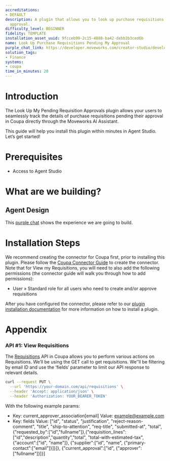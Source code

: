 ```yaml
---
accreditations:
- DEFAULT
description: A plugin that allows you to look up purchase requisitions pending your
  approval.
difficulty_level: BEGINNER
fidelity: TEMPLATE
installation_asset_uuid: 9fcceb99-2c15-4888-ba42-debb2b3ced6b
name: Look Up Purchase Requisitions Pending My Approval
purple_chat_link: https://developer.moveworks.com/creator-studio/developer-tools/purple-chat/?conversation=%7B%22startTimestamp%22%3A%2211%3A43+AM%22%2C%22messages%22%3A%5B%7B%22parts%22%3A%5B%7B%22richText%22%3A%22Can+you+show+me+the+purchase+requisitions+pending+my+approval%3F%22%7D%5D%2C%22role%22%3A%22user%22%7D%2C%7B%22parts%22%3A%5B%7B%22reasoningSteps%22%3A%5B%7B%22richText%22%3A%22Gathering+purchase+requisitions+pending+your+approval+from+Coupa...%22%2C%22status%22%3A%22pending%22%7D%5D%7D%2C%7B%22richText%22%3A%22Sure%2C+I+can+get+that+from+%3Cb%3ECoupa%3C%2Fb%3E.+Here+are+the+requisitions+awaiting+your+approval%3A%22%7D%2C%7B%22citations%22%3A%5B%7B%22citationTitle%22%3A%22Requisition+RQ-2024-100%22%2C%22connectorName%22%3A%22coupa%22%7D%2C%7B%22citationTitle%22%3A%22Requisition+RQ-2024-101%22%2C%22connectorName%22%3A%22coupa%22%7D%2C%7B%22citationTitle%22%3A%22Requisition+RQ-2024-102%22%2C%22connectorName%22%3A%22coupa%22%7D%5D%7D%2C%7B%22richText%22%3A%22Would+you+like+to+see+the+details+of+any+of+these+requisitions%3F%22%7D%5D%2C%22role%22%3A%22assistant%22%7D%2C%7B%22parts%22%3A%5B%7B%22richText%22%3A%22Yes%2C+show+me+the+details+for+RQ-2024-101%22%7D%5D%2C%22role%22%3A%22user%22%7D%2C%7B%22parts%22%3A%5B%7B%22reasoningSteps%22%3A%5B%7B%22richText%22%3A%22Retrieving+details+for+Requisition+RQ-2024-101+from+Coupa...%22%2C%22status%22%3A%22pending%22%7D%5D%7D%2C%7B%22richText%22%3A%22Okay%2C+one+moment.%22%7D%2C%7B%22richText%22%3A%22Here+are+the+details+for+Requisition+RQ-2024-101+from+%3Cb%3ECoupa%3C%2Fb%3E%3A%22%7D%2C%7B%22richText%22%3A%22%3Cul%3E%5Cn++%3Cli%3E%3Cb%3ESupplier%3A%3C%2Fb%3E+Staples%3C%2Fli%3E%5Cn++%3Cli%3E%3Cb%3EDescription%3A%3C%2Fb%3E+Office+Supplies%3C%2Fli%3E%5Cn++%3Cli%3E%3Cb%3EAmount%3A%3C%2Fb%3E+%24250.00%3C%2Fli%3E%5Cn++%3Cli%3E%3Cb%3ERequester%3A%3C%2Fb%3E+Jane+Doe%3C%2Fli%3E%5Cn%3C%2Ful%3E%22%7D%2C%7B%22citations%22%3A%5B%7B%22citationTitle%22%3A%22Requisition+RQ-2024-101%22%2C%22connectorName%22%3A%22coupa%22%7D%5D%7D%2C%7B%22buttons%22%3A%5B%7B%22buttonText%22%3A%22View+Full+Details%22%2C%22style%22%3A%22outlined%22%7D%5D%7D%5D%2C%22role%22%3A%22assistant%22%7D%5D%7D
solution_tags:
- Finance
systems:
- coupa
time_in_minutes: 20
---
```


# Introduction

The Look Up My Pending Requisition Approvals plugin allows your users to seamlessly track the details of purchase requisitions pending their approval in Coupa directly through the Moveworks AI Assistant. 

This guide will help you install this plugin within minutes in Agent Studio. Let’s get started!

# Prerequisites

- Access to Agent Studio

# What are we building?

## Agent Design

This [purple chat](https://developer.moveworks.com/creator-studio/developer-tools/purple-chat?conversation=%7B%22startTimestamp%22%3A%2211%3A43+AM%22%2C%22messages%22%3A%5B%7B%22parts%22%3A%5B%7B%22richText%22%3A%22Can+you+show+me+the+purchase+requisitions+pending+my+approval%3F%22%7D%5D%2C%22role%22%3A%22user%22%7D%2C%7B%22parts%22%3A%5B%7B%22richText%22%3A%22Sure%2C+I+can+get+that+from+%3Cb%3ECoupa%3C%2Fb%3E.+Here+are+the+requisitions+awaiting+your+approval%3A%22%7D%2C%7B%22citations%22%3A%5B%7B%22citationTitle%22%3A%22Requisition+RQ-2024-100%22%2C%22connectorName%22%3A%22coupa%22%7D%2C%7B%22citationTitle%22%3A%22Requisition+RQ-2024-101%22%2C%22connectorName%22%3A%22coupa%22%7D%2C%7B%22citationTitle%22%3A%22Requisition+RQ-2024-102%22%2C%22connectorName%22%3A%22coupa%22%7D%5D%7D%2C%7B%22richText%22%3A%22Would+you+like+to+see+the+details+of+any+of+these+requisitions%3F%22%7D%5D%2C%22role%22%3A%22assistant%22%7D%2C%7B%22parts%22%3A%5B%7B%22richText%22%3A%22Yes%2C+show+me+the+details+for+RQ-2024-101%22%7D%5D%2C%22role%22%3A%22user%22%7D%2C%7B%22parts%22%3A%5B%7B%22richText%22%3A%22Okay%2C+one+moment.%22%7D%2C%7B%22richText%22%3A%22Here+are+the+details+for+Requisition+RQ-2024-101+from+%3Cb%3ECoupa%3C%2Fb%3E%3A%22%7D%2C%7B%22richText%22%3A%22%3Cul%3E%5Cn++%3Cli%3E%3Cb%3ESupplier%3A%3C%2Fb%3E+Staples%3C%2Fli%3E%5Cn++%3Cli%3E%3Cb%3EDescription%3A%3C%2Fb%3E+Office+Supplies%3C%2Fli%3E%5Cn++%3Cli%3E%3Cb%3EAmount%3A%3C%2Fb%3E+%24250.00%3C%2Fli%3E%5Cn++%3Cli%3E%3Cb%3ERequester%3A%3C%2Fb%3E+Jane+Doe%3C%2Fli%3E%5Cn%3C%2Ful%3E%22%7D%2C%7B%22buttons%22%3A%5B%7B%22buttonText%22%3A%22View+Full+Details%22%2C%22style%22%3A%22outlined%22%7D%5D%7D%5D%2C%22role%22%3A%22assistant%22%7D%5D%7D) shows the experience we are going to build.

# Installation Steps

We recommend creating the connector for Coupa first, prior to installing this plugin. Please follow the [Coupa Connector Guide](https://developer.moveworks.com/creator-studio/resources/connector?id=coupa) to create the connector. Note that for View my Requisitions, you will need to also add the following permissions (the connector guide will walk you through how to add permissions):

- User » Standard role for all users who need to create and/or approve requisitions

After you have configured the connector, please refer to our [plugin installation documentation](https://help.moveworks.com/docs/ai-agent-marketplace) for more information on how to install a plugin. 

# Appendix

### **API #1: View Requisitions**

The [Requisitions](https://compass.coupa.com/en-us/products/product-documentation/integration-technical-documentation/the-coupa-core-api/resources/transactional-resources/requisitions-api-(requisitions)) API in Coupa allows you to perform various actions on Requisitions. We’ll be using the GET call to get requisitions. We’’ll be filtering by email ID and use the ‘fields’ parameter to limit our API response to relevant details. 

```bash
curl --request PUT \
  --url 'https://your-domain.com/api/requisitions' \
  --header 'Accept: application/json' \
  --header 'Authorization: YOUR_BEARER_TOKEN'
```

With the following example params:

- Key: current_approver_association[email]
Value: example@example.com
- Key: fields
Value: ["id", "status", "justification", "reject-reason-comment", "title", "ship-to-attention", "req-title", "submitted-at", "total", {"requested_by":["id","fullname"]},{"requisition_lines":["id","description","quantity","total", "total-with-estimated-tax", {"account":["id", "name"]}, {"supplier":["id", "name", {"primary-contact":["email"]}]}]}, {"current_approval":["id", {"approver":["fullname"]}]}]